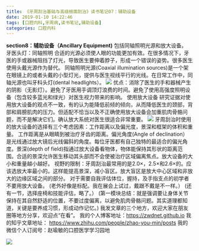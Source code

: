 ```yaml
---
title: 《牙周刮治基础与高级根面刮治》读书笔记07：辅助设备
date: 2019-01-10 14:22:46
tags: [口腔内科,牙周病,读书笔记,辅助设备]
categories: 口腔内科
---
```

**section8：辅助设备（Ancillary Equipment)**
包括同轴照明光源和放大设备。
牙医头灯：同轴照明
合适的光源必须使人眼的功能更加有效。在很多情况下，牙医的手或器械阻挡了灯光，导致医生要伸着脖子，形成一个错误的姿势。很多医生使用头戴光源作为替代。
同轴照明光源(Coaxial illumination sources)是一个架在眼镜上的或者头戴的小型灯光，提供与医生视线平行的光线。在日常工作中，同轴光源也叫牙科头灯(dental headlights）。
![](https://zymblog-1258069789.cos.ap-chengdu.myqcloud.com/blog0077-yzgzjc07/01.jpg)
优点：消除了医生的手和器械产生的阴影（无影灯）。避免了牙医用手调顶灯浪费的时间。避免了使用高强度照明设备（包含较多蓝光和绿光）对医生视力带来的影响。
使用放大设备
研究证据对使用放大设备的观点不一致，有的认为能降低前倾的倾向，从而降低医生的颈部，背部和肩膀肌肉的压力。但适配不恰当以及不正确使用放大设备会加重肌肉骨骼问题，而不是解决它们。确认放大系统对医生很适合非常重要。
![](https://zymblog-1258069789.cos.ap-chengdu.myqcloud.com/blog0077-yzgzjc07/02.jpg)
牙周刮治时使用的放大设备的选择有三个考虑因素：工作距离以及偏光度，景深和框架的体积和重量。
工作距离是从眼睛到被治疗牙齿的距离。偏光角度(Angle of declination）是光线通过放大镜后光线偏斜的角度。每位牙医都有自己独特的最适合的偏光角度。景深(depth of field)指通过放大设备看物体，物体能保持其形状的距离范围。合适的景深允许医生移动其头部而不会使被治疗区域偏离焦点。放大设备的大小和重量越小越好。
视野的限制：牙周刮治最常用的是2.0×，2.5×和2.6×的。应该选放大率最小的。这样能提高景深，减小盲区。放大盲区是放大中心区域和非放大的边缘区域之间的部分。
对于需要自我评估体位，握持，及手指支点的初学者不要用放大设备。
(老外好像是标配。我在展会上试过，戴跟不戴是不一样。）
(还有一节，选择座椅和技能评估，略了。）
(第一模块总结：就是强调要让身体关节保持在其自然舒适的位置，不要过度偏离，以避免肌肉骨骼问题。其实道理都知道，关键是要养成习惯，形成动作记忆。)
我发文章的三个地方，欢迎大家在朋友圈等地方分享，欢迎点“在看”。
我的个人博客地址：https://zwdnet.github.io
我的知乎文章地址： https://www.zhihu.com/people/zhao-you-min/posts
我的微信个人订阅号：赵瑜敏的口腔医学学习园地

![](https://zymblog-1258069789.cos.ap-chengdu.myqcloud.com/other/wx.jpg)